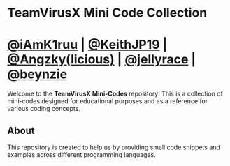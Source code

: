 # TeamVirusX Mini Code Collection
# [@iAmK1ruu](github.com/iAmK1ruu) | [@KeithJP19](github.com/KeithJP19) | [@Angzky(licious)](github.com/Angzky) | [@jellyrace](github.com/jellyrace) | [@beynzie](github.com/beynzie)
Welcome to the **TeamVirusX Mini-Codes** repository! This is a collection of mini-codes designed for educational purposes and as a reference for various coding concepts.

## About
This repository is created to help us by providing small code snippets and examples across different programming languages.

